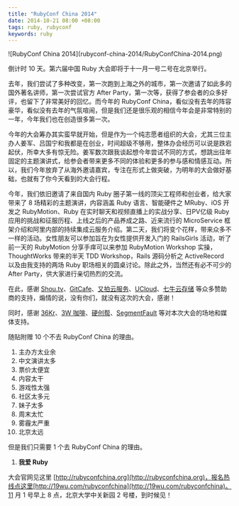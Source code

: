 ```yaml
---
title: "RubyConf China 2014"
date: 2014-10-21 08:00 +08:00
tags: ruby, rubyconf
keywords: ruby
---
```


<aside class="aside">
  ![RubyConf China 2014](rubyconf-china-2014/RubyConfChina-2014.png)
</aside>

倒计时 10 天。第六届中国 Ruby 大会即将于十一月一号二号在北京举行。

去年，我们尝试了多种改变，第一次跑到上海之外的城市，第一次邀请了如此多的国外著名讲师，第一次尝试官方 After Party，第一次等，获得了参会者的众多好评，也留下了非常美好的回忆。而今年的 RubyConf China，看似没有去年的阵容豪华，看似没有去年的气氛喧闹，但是我们还是很乐观的相信今年会是非常特别的一年，今年我们也在创造很多第一次。

今年的大会筹办其实蛮早就开始，但是作为一个纯志愿者组织的大会，尤其三位主办人姜军、吕国宁和我都是在创业，时间超级不够用，整体办会经历可以说是跌宕起伏，所幸大多有惊无险。姜军数次跟我谈起想今年尝试不同的方式，想跳出往年固定的主题演讲式，给参会者带来更多不同的体验和更多的参与感和情感互动。所以，我们今年放弃了从海外邀请嘉宾，专注在形式上做突破，为明年的大会做好基础，也就有了你今天看到的大会行程。

今年，我们依旧邀请了来自国内 Ruby 圈子第一线的顶尖工程师和创业者，给大家带来了 8 场精彩的主题演讲，内容涵盖 Ruby 语言、智能硬件之 MRuby、iOS 开发之 RubyMotion、Ruby 在实时聊天和视频直播上的实战分享、日PV亿级 Ruby 应用的挑战和征服历程、上线之后的产品养成之路、近来流行的 MicroService 框架介绍和阿里内部的持续集成云服务介绍。第二天，我们将变个花样，带来众多不一样的活动。女性朋友可以参加旨在为女性提供开发入门的 RailsGirls 活动，听了前一天的 RubyMotion 分享手痒可以来参加 RubyMotion Workshop 实操，ThoughtWorks 带来的半天 TDD Workshop，Rails 源码分析之 ActiveRecord 以及由我支持的两场 Ruby 职场相关的圆桌讨论。除此之外，当然还有必不可少的 After Party，供大家进行亲切热烈的交流。

在此，感谢 [Shou.tv](https://shou.tv/)、[GitCafe](http://gitcafe.com/)、[又拍云服务](http://upyun.com)、[UCloud](http://www.ucloud.cn)、[七牛云存储](http://www.qiniu.com) 等众多赞助商的支持，煽情的说，没有你们，就没有这次的大会，感谢！

同时，感谢 [36Kr](http://36kr.com)、[3W 咖啡](http://www.3wcoffee.com)、[硬创帮](http://www.ingchuang.com/explore/ )、[SegmentFault](http://segmentfault.com) 等对本次大会的场地和媒体支持。

随贴附赠 10 个不去 RubyConf China 的理由。

1. 主办方太业余
2. 中文演讲太多
3. 票价太便宜
4. 内容太干
5. 游戏性太强
6. 社区太多元
7. 妹子太多
8. 周末太忙
9. 雾霾太严重
10. 北京太远

但是我们只需要 1 个去 RubyConf China 的理由。

1. **我爱 Ruby**

大会官网见这里 [http://rubyconfchina.org](http://rubyconfchina.org)，报名热线点这里[http://19wu.com/rubyconfchina](http://19wu.com/rubyconfchina)。11 月 1 号早上 8 点，北京大学中关新园 2 号楼，到时候见！
